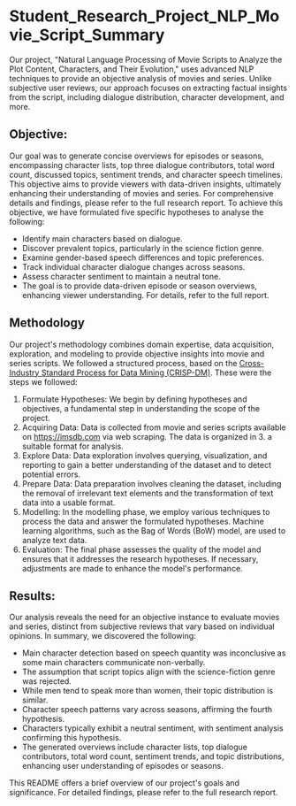 # Student_Research_Project_NLP_Movie_Script_Summary

Our project, "Natural Language Processing of Movie Scripts to Analyze the Plot Content, Characters, and Their Evolution," uses advanced NLP techniques to provide an objective analysis of movies and series. Unlike subjective user reviews, our approach focuses on extracting factual insights from the script, including dialogue distribution, character development, and more. 

## Objective:
Our goal was to generate concise overviews for episodes or seasons, encompassing character lists, top three dialogue contributors, total word count, discussed topics, sentiment trends, and character speech timelines. This objective aims to provide viewers with data-driven insights, ultimately enhancing their understanding of movies and series. For comprehensive details and findings, please refer to the full research report.
To achieve this objective, we have formulated five specific hypotheses to analyse the following:

- Identify main characters based on dialogue.
- Discover prevalent topics, particularly in the science fiction genre.
- Examine gender-based speech differences and topic preferences.
- Track individual character dialogue changes across seasons.
- Assess character sentiment to maintain a neutral tone.
- The goal is to provide data-driven episode or season overviews, enhancing viewer understanding. For details, refer to the full report.

## Methodology
Our project's methodology combines domain expertise, data acquisition, exploration, and modeling to provide objective insights into movie and series scripts. We followed a structured process, based on the [Cross-Industry Standard Process for Data Mining (CRISP-DM)](https://www.ibm.com/docs/en/spss-modeler/18.1.1?topic=dm-crisp-help-overview). These were the steps we followed:

1. Formulate Hypotheses: We begin by defining hypotheses and objectives, a fundamental step in understanding the scope of the project.
2. Acquiring Data: Data is collected from movie and series scripts available on https://imsdb.com via web scraping. The data is organized in 3. a suitable format for analysis.
4. Explore Data: Data exploration involves querying, visualization, and reporting to gain a better understanding of the dataset and to detect potential errors.
5. Prepare Data: Data preparation involves cleaning the dataset, including the removal of irrelevant text elements and the transformation of text data into a usable format.
6. Modelling: In the modelling phase, we employ various techniques to process the data and answer the formulated hypotheses. Machine learning algorithms, such as the Bag of Words (BoW) model, are used to analyze text data.
7. Evaluation: The final phase assesses the quality of the model and ensures that it addresses the research hypotheses. If necessary, adjustments are made to enhance the model's performance.

## Results:
Our analysis reveals the need for an objective instance to evaluate movies and series, distinct from subjective reviews that vary based on individual opinions. In summary, we discovered the following:

- Main character detection based on speech quantity was inconclusive as some main characters communicate non-verbally.
- The assumption that script topics align with the science-fiction genre was rejected.
- While men tend to speak more than women, their topic distribution is similar.
- Character speech patterns vary across seasons, affirming the fourth hypothesis.
- Characters typically exhibit a neutral sentiment, with sentiment analysis confirming this hypothesis.
- The generated overviews include character lists, top dialogue contributors, total word count, sentiment trends, and topic distributions, enhancing user understanding of episodes or seasons.

This README offers a brief overview of our project's goals and significance. For detailed findings, please refer to the full research report.
